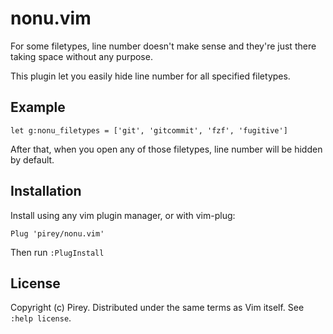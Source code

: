 # nonu.vim

For some filetypes, line number doesn't make sense and they're just there
taking space without any purpose.

This plugin let you easily hide line number for all specified filetypes.

## Example

```vim
let g:nonu_filetypes = ['git', 'gitcommit', 'fzf', 'fugitive']
```

After that, when you open any of those filetypes, line number will be hidden
by default.

## Installation

Install using any vim plugin manager, or with vim-plug:

```vim
Plug 'pirey/nonu.vim'
```

Then run `:PlugInstall`

## License

Copyright (c) Pirey.  Distributed under the same terms as Vim itself.
See `:help license`.
